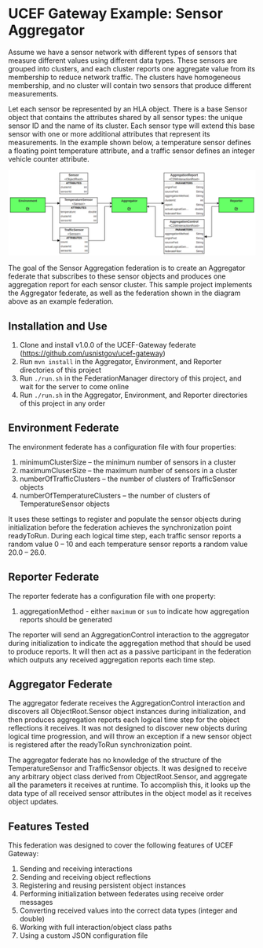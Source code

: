 # UCEF Gateway Example: Sensor Aggregator

Assume we have a sensor network with different types of sensors that measure different values using different data types. These sensors are grouped into clusters, and each cluster reports one aggregate value from its membership to reduce network traffic. The clusters have homogeneous membership, and no cluster will contain two sensors that produce different measurements.

Let each sensor be represented by an HLA object. There is a base Sensor object that contains the attributes shared by all sensor types: the unique sensor ID and the name of its cluster. Each sensor type will extend this base sensor with one or more additional attributes that represent its measurements. In the example shown below, a temperature sensor defines a floating point temperature attribute, and a traffic sensor defines an integer vehicle counter attribute. 
 
![Federation Diagram](federation-diagram.png)

The goal of the Sensor Aggregation federation is to create an Aggregator federate that subscribes to these sensor objects and produces one aggregation report for each sensor cluster. This sample project implements the Aggregator federate, as well as the federation shown in the diagram above as an example federation.

## Installation and Use

1. Clone and install v1.0.0 of the UCEF-Gateway federate (https://github.com/usnistgov/ucef-gateway)
2. Run `mvn install` in the Aggregator, Environment, and Reporter directories of this project
3. Run `./run.sh` in the FederationManager directory of this project, and wait for the server to come online
4. Run `./run.sh` in the Aggregator, Environment, and Reporter directories of this project in any order

## Environment Federate

The environment federate has a configuration file with four properties:

1.	minimumClusterSize – the minimum number of sensors in a cluster
2.	maximumCluserSize – the maximum number of sensors in a cluster
3.	numberOfTrafficClusters – the number of clusters of TrafficSensor objects
4.	numberOfTemperatureClusters – the number of clusters of TemperatureSensor objects

It uses these settings to register and populate the sensor objects during initialization before the federation achieves the synchronization point readyToRun. During each logical time step, each traffic sensor reports a random value 0 – 10 and each temperature sensor reports a random value 20.0 – 26.0.

## Reporter Federate

The reporter federate has a configuration file with one property:

1. aggregationMethod - either `maximum` or `sum` to indicate how aggregation reports should be generated

The reporter will send an AggregationControl interaction to the aggregator during initialization to indicate the aggregation method that should be used to produce reports. It will then act as a passive participant in the federation which outputs any received aggregation reports each time step.

## Aggregator Federate

The aggregator federate receives the AggregationControl interaction and discovers all ObjectRoot.Sensor object instances during initialization, and then produces aggregation reports each logical time step for the object reflections it receives. It was not designed to discover new objects during logical time progression, and will throw an exception if a new sensor object is registered after the readyToRun synchronization point.

The aggregator federate has no knowledge of the structure of the TemperatureSensor and TrafficSensor objects. It was designed to receive any arbitrary object class derived from ObjectRoot.Sensor, and aggregate all the parameters it receives at runtime. To accomplish this, it looks up the data type of all received sensor attributes in the object model as it receives object updates. 

## Features Tested

This federation was designed to cover the following features of UCEF Gateway:

1.	Sending and receiving interactions
2.	Sending and receiving object reflections
3.	Registering and reusing persistent object instances
4. Performing initialization between federates using receive order messages
5.	Converting received values into the correct data types (integer and double)
6.	Working with full interaction/object class paths
7.	Using a custom JSON configuration file
